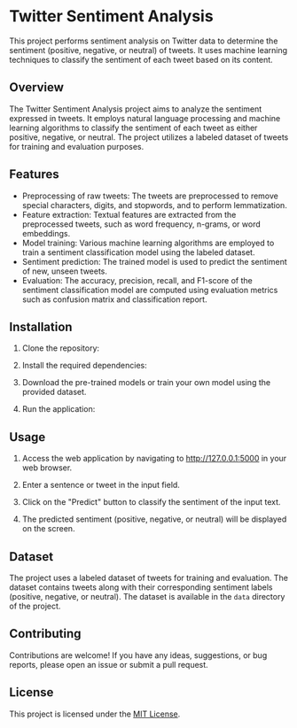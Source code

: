 # Twitter Sentiment Analysis

This project performs sentiment analysis on Twitter data to determine the sentiment (positive, negative, or neutral) of tweets. It uses machine learning techniques to classify the sentiment of each tweet based on its content.

## Overview

The Twitter Sentiment Analysis project aims to analyze the sentiment expressed in tweets. It employs natural language processing and machine learning algorithms to classify the sentiment of each tweet as either positive, negative, or neutral. The project utilizes a labeled dataset of tweets for training and evaluation purposes.

## Features

- Preprocessing of raw tweets: The tweets are preprocessed to remove special characters, digits, and stopwords, and to perform lemmatization.
- Feature extraction: Textual features are extracted from the preprocessed tweets, such as word frequency, n-grams, or word embeddings.
- Model training: Various machine learning algorithms are employed to train a sentiment classification model using the labeled dataset.
- Sentiment prediction: The trained model is used to predict the sentiment of new, unseen tweets.
- Evaluation: The accuracy, precision, recall, and F1-score of the sentiment classification model are computed using evaluation metrics such as confusion matrix and classification report.

## Installation

1. Clone the repository:


2. Install the required dependencies:


3. Download the pre-trained models or train your own model using the provided dataset.

4. Run the application:



## Usage

1. Access the web application by navigating to http://127.0.0.1:5000 in your web browser.

2. Enter a sentence or tweet in the input field.

3. Click on the "Predict" button to classify the sentiment of the input text.

4. The predicted sentiment (positive, negative, or neutral) will be displayed on the screen.

## Dataset

The project uses a labeled dataset of tweets for training and evaluation. The dataset contains tweets along with their corresponding sentiment labels (positive, negative, or neutral). The dataset is available in the `data` directory of the project.

## Contributing

Contributions are welcome! If you have any ideas, suggestions, or bug reports, please open an issue or submit a pull request.

## License

This project is licensed under the [MIT License](LICENSE).
